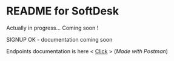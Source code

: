 # README for SoftDesk

Actually in progress... Coming soon !

SIGNUP OK - documentation coming soon

Endpoints documentation is here < [Click](https://documenter.getpostman.com/view/16915168/UVC9g4uB) >
(_Made with Postman_)